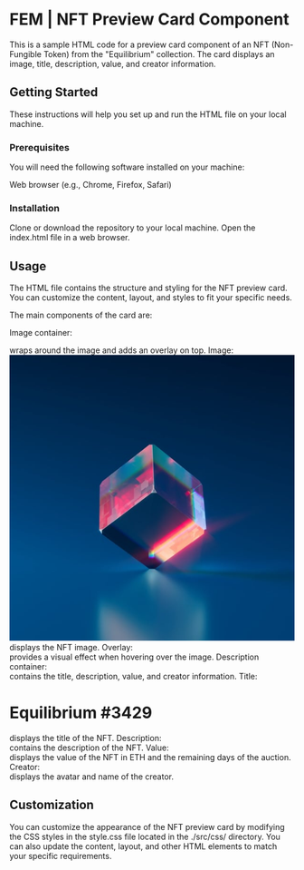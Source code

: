 # FEM | NFT Preview Card Component
This is a sample HTML code for a preview card component of an NFT (Non-Fungible Token) from the "Equilibrium" collection. The card displays an image, title, description, value, and creator information.

## Getting Started
These instructions will help you set up and run the HTML file on your local machine.

### Prerequisites
You will need the following software installed on your machine:

Web browser (e.g., Chrome, Firefox, Safari)
### Installation
Clone or download the repository to your local machine.
Open the index.html file in a web browser.
## Usage
The HTML file contains the structure and styling for the NFT preview card. You can customize the content, layout, and styles to fit your specific needs.

The main components of the card are:

Image container: <div class="image-container"> wraps around the image and adds an overlay on top.
Image: <img class="img" src="src/images/image-equilibrium.jpg" /> displays the NFT image.
Overlay: <div class="overlay"></div> provides a visual effect when hovering over the image.
Description container: <div class="description-container"> contains the title, description, value, and creator information.
Title: <h1 class="header">Equilibrium #3429</h1> displays the title of the NFT.
Description: <div class="description"> contains the description of the NFT.
Value: <div class="valor"> displays the value of the NFT in ETH and the remaining days of the auction.
Creator: <div class="criador"> displays the avatar and name of the creator.
## Customization
You can customize the appearance of the NFT preview card by modifying the CSS styles in the style.css file located in the ./src/css/ directory. You can also update the content, layout, and other HTML elements to match your specific requirements.
